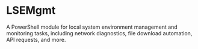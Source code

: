 # LSEMgmt
A PowerShell module for local system environment management and monitoring tasks, including network diagnostics, file download automation, API requests, and more.
